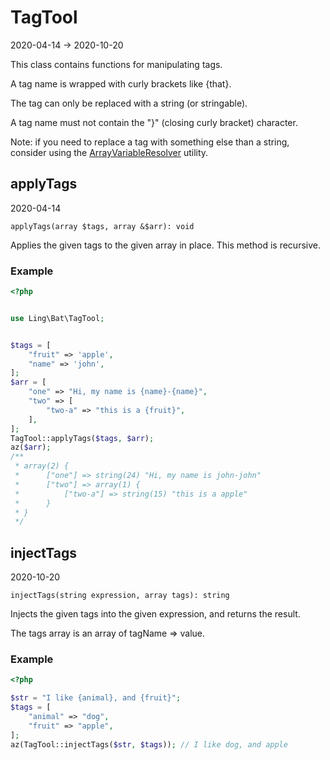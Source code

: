 TagTool
=====================
2020-04-14 -> 2020-10-20



This class contains functions for manipulating tags.


A tag name is wrapped with curly brackets like {that}.

The tag can only be replaced with a string (or stringable).

A tag name must not contain the "}" (closing curly bracket) character.


Note: if you need to replace a tag with something else than a string, consider using the [ArrayVariableResolver](https://github.com/lingtalfi/ArrayVariableResolver) utility.



applyTags
-------------
2020-04-14


```applyTags(array $tags, array &$arr): void```


Applies the given tags to the given array in place.
This method is recursive.


### Example


```php
<?php


use Ling\Bat\TagTool;


$tags = [
    "fruit" => 'apple',
    "name" => 'john',
];
$arr = [
    "one" => "Hi, my name is {name}-{name}",
    "two" => [
        "two-a" => "this is a {fruit}",
    ],
];
TagTool::applyTags($tags, $arr);
az($arr);
/**
 * array(2) {
 *      ["one"] => string(24) "Hi, my name is john-john"
 *      ["two"] => array(1) {
 *          ["two-a"] => string(15) "this is a apple"
 *      }
 * }
 */
```




injectTags
-------------
2020-10-20


```injectTags(string expression, array tags): string```


Injects the given tags into the given expression, and returns the result.

The tags array is an array of tagName => value.




### Example


```php
<?php

$str = "I like {animal}, and {fruit}";
$tags = [
    "animal" => "dog",
    "fruit" => "apple",
];
az(TagTool::injectTags($str, $tags)); // I like dog, and apple
```

